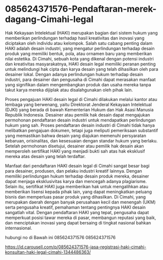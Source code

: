 # 085624371576-Pendaftaran-merek-dagang-Cimahi-legal
Hak Kekayaan Intelektual (HAKI) merupakan bagian dari sistem hukum yang memberikan perlindungan terhadap hasil kreativitas dan inovasi yang diciptakan oleh individu atau kelompok. Salah satu cabang penting dalam HAKI adalah desain industri, yang mengatur perlindungan terhadap desain produk yang memiliki bentuk, pola, atau ornamen baru yang memberikan nilai estetika. Di Cimahi, sebuah kota yang dikenal dengan potensi industri dan kreativitas masyarakatnya, HAKI desain legal memiliki peranan penting untuk melindungi hak cipta dan karya desain yang telah dihasilkan oleh para desainer lokal. Dengan adanya perlindungan hukum terhadap desain industri, para desainer dan pengusaha di Cimahi dapat merasakan manfaat yang signifikan dalam mengembangkan produk dan usaha mereka tanpa takut karya mereka dijiplak atau disalahgunakan oleh pihak lain.

Proses pengajuan HAKI desain legal di Cimahi dilakukan melalui kantor atau lembaga yang berwenang, yaitu Direktorat Jenderal Kekayaan Intelektual (DJKI) yang berada di bawah Kementerian Hukum dan Hak Asasi Manusia Republik Indonesia. Desainer atau pemilik hak desain dapat mengajukan permohonan pendaftaran desain industri untuk mendapatkan perlindungan hukum yang sah. Proses pendaftaran desain industri di Cimahi tidak hanya melibatkan pengajuan dokumen, tetapi juga meliputi pemeriksaan substantif yang memastikan bahwa desain yang diajukan memenuhi persyaratan kebaruan, orisinalitas, dan kesesuaian dengan standar hukum yang berlaku. Setelah permohonan disetujui, desainer atau pemilik hak desain akan memperoleh sertifikat HAKI yang menjadi bukti sah atas hak eksklusif mereka atas desain yang telah terdaftar.

Manfaat dari pendaftaran HAKI desain legal di Cimahi sangat besar bagi para desainer, produsen, dan pelaku industri kreatif lainnya. Dengan memiliki perlindungan hukum terhadap desain produk mereka, desainer dapat menjaga eksklusivitas karya dan mencegah adanya plagiarisme. Selain itu, sertifikat HAKI juga memberikan hak untuk mengalihkan atau memberikan lisensi kepada pihak lain, yang dapat meningkatkan peluang bisnis dan memperluas pasar produk yang dihasilkan. Di Cimahi, yang merupakan daerah dengan banyak perusahaan kecil dan menengah (UKM) serta pengusaha kreatif, pemahaman tentang pentingnya HAKI desain sangatlah vital. Dengan pendaftaran HAKI yang tepat, pengusaha dapat memperkuat posisi tawar mereka di pasar, membangun reputasi yang baik, dan menciptakan inovasi yang dapat bersaing di tingkat nasional bahkan internasional.

hubungi no di Bawah ini
085624371576
085624371576

https://id.carousell.com/p/085624371576-jasa-registrasi-haki-cimahi-konsultan-haki-legal-cimahi-1344486363/
